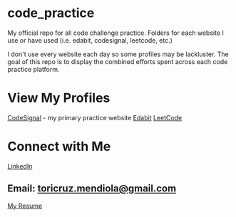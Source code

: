 # code_practice
My official repo for all code challenge practice. Folders for each website I use or have used (i.e. edabit, codesignal, leetcode, etc.)

I don't use every website each day so some profiles may be lackluster. The goal of this repo is to display the combined efforts spent across each code practice platform.

# View My Profiles
[CodeSignal](https://app.codesignal.com/profile/toricruz_m) - my primary practice website
[Edabit](https://edabit.com/user/rAaxG3eQuXvvYh8xF)
[LeetCode](https://leetcode.com/mtoricruz/)

# Connect with Me
[LinkedIn](https://www.linkedin.com/in/toricruz-mendiola/)
## Email: toricruz.mendiola@gmail.com
[My Resume](https://docs.google.com/document/d/1pD91b1BoVZxIngHFtgyhrlNq93962RvsRVuyT5UKOhs/edit?usp=sharing)
